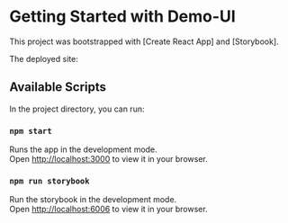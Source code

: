 # Getting Started with Demo-UI

This project was bootstrapped with [Create React App] and [Storybook].

The deployed site: [](https://main--64119401e8459f6a0ace48c9.chromatic.com/?path=/story/welcome-introduction--page#welcome-to-demo-ui)

## Available Scripts

In the project directory, you can run:

### `npm start`

Runs the app in the development mode.\
Open [http://localhost:3000](http://localhost:3000) to view it in your browser.


### `npm run storybook`

Run the storybook in the development mode.\
Open [http://localhost:6006](http://localhost:6006) to view it in your browser.

